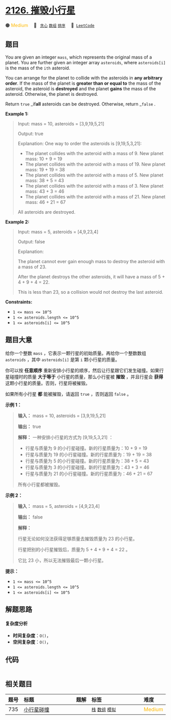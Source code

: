 # [2126. 摧毁小行星](https://leetcode.com/problems/destroying-asteroids)

🟠 <font color=#ffb800>Medium</font>&emsp; 🔖&ensp; [`贪心`](/leetcode/outline/tag/greedy.md) [`数组`](/leetcode/outline/tag/array.md) [`排序`](/leetcode/outline/tag/sorting.md)&emsp; 🔗&ensp;[`LeetCode`](https://leetcode.com/problems/destroying-asteroids)


## 题目

You are given an integer `mass`, which represents the original mass of a
planet. You are further given an integer array `asteroids`, where
`asteroids[i]` is the mass of the `ith` asteroid.

You can arrange for the planet to collide with the asteroids in **any
arbitrary order**. If the mass of the planet is **greater than or equal to**
the mass of the asteroid, the asteroid is **destroyed** and the planet
**gains** the mass of the asteroid. Otherwise, the planet is destroyed.

Return `true` _if**all** asteroids can be destroyed. Otherwise, return
_`false` _._



**Example 1:**

> Input: mass = 10, asteroids = [3,9,19,5,21]
> 
> Output: true
> 
> Explanation: One way to order the asteroids is [9,19,5,3,21]:
> - The planet collides with the asteroid with a mass of 9. New planet mass: 10 + 9 = 19
> - The planet collides with the asteroid with a mass of 19. New planet mass: 19 + 19 = 38
> - The planet collides with the asteroid with a mass of 5. New planet mass: 38 + 5 = 43
> - The planet collides with the asteroid with a mass of 3. New planet mass: 43 + 3 = 46
> - The planet collides with the asteroid with a mass of 21. New planet mass: 46 + 21 = 67
> 
> All asteroids are destroyed.

**Example 2:**

> Input: mass = 5, asteroids = [4,9,23,4]
> 
> Output: false
> 
> Explanation: 
> 
> The planet cannot ever gain enough mass to destroy the asteroid with a mass of 23.
> 
> After the planet destroys the other asteroids, it will have a mass of 5 + 4 + 9 + 4 = 22.
> 
> This is less than 23, so a collision would not destroy the last asteroid.



**Constraints:**

  * `1 <= mass <= 10^5`
  * `1 <= asteroids.length <= 10^5`
  * `1 <= asteroids[i] <= 10^5`


## 题目大意

给你一个整数 `mass` ，它表示一颗行星的初始质量。再给你一个整数数组 `asteroids` ，其中 `asteroids[i]` 是第 `i`
颗小行星的质量。

你可以按 **任意顺序**  重新安排小行星的顺序，然后让行星跟它们发生碰撞。如果行星碰撞时的质量 **大于等于**  小行星的质量，那么小行星被
**摧毁**  ，并且行星会 **获得**  这颗小行星的质量。否则，行星将被摧毁。

如果所有小行星 **都**  能被摧毁，请返回 `true` ，否则返回 `false` 。



**示例 1：**

> 
> 
> 
> 
> 
> **输入：** mass = 10, asteroids = [3,9,19,5,21]
> 
> **输出：** true
> 
> **解释：** 一种安排小行星的方式为 [9,19,5,3,21] ：
> - 行星与质量为 9 的小行星碰撞。新的行星质量为：10 + 9 = 19
> - 行星与质量为 19 的小行星碰撞。新的行星质量为：19 + 19 = 38
> - 行星与质量为 5 的小行星碰撞。新的行星质量为：38 + 5 = 43
> - 行星与质量为 3 的小行星碰撞。新的行星质量为：43 + 3 = 46
> - 行星与质量为 21 的小行星碰撞。新的行星质量为：46 + 21 = 67
> 
> 所有小行星都被摧毁。
> 
> 

**示例 2：**

> 
> 
> 
> 
> 
> **输入：** mass = 5, asteroids = [4,9,23,4]
> 
> **输出：** false
> 
> **解释：**
> 
> 行星无论如何没法获得足够质量去摧毁质量为 23 的小行星。
> 
> 行星把别的小行星摧毁后，质量为 5 + 4 + 9 + 4 = 22 。
> 
> 它比 23 小，所以无法摧毁最后一颗小行星。



**提示：**

  * `1 <= mass <= 10^5`
  * `1 <= asteroids.length <= 10^5`
  * `1 <= asteroids[i] <= 10^5`


## 解题思路

#### 复杂度分析

- **时间复杂度**：`O()`，
- **空间复杂度**：`O()`，

## 代码

```javascript

```

## 相关题目

| 题号 | 标题 | 题解 | 标签 | 难度 |
| :------: | :------ | :------: | :------ | :------ |
| 735 | [小行星碰撞](https://leetcode.com/problems/asteroid-collision) |  |  [`栈`](/leetcode/outline/tag/stack.md) [`数组`](/leetcode/outline/tag/array.md) [`模拟`](/leetcode/outline/tag/simulation.md) | <font color=#ffb800>Medium</font> |

<style>
.blue {
    background-color: #096dd9;
    padding: 0.25rem 0.5rem;
    margin: 0;
    font-size: 0.85em;
    border-radius: 3px;
    color: white;
    font-weight: 500;
}
table th:first-of-type { width: 10%; }
table th:nth-of-type(2) { width: 35%; }
table th:nth-of-type(3) { width: 10%; }
table th:nth-of-type(4) { width: 35%; }
table th:nth-of-type(5) { width: 10%; }
</style>
